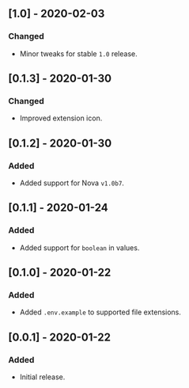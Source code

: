 ## [1.0] - 2020-02-03
### Changed
- Minor tweaks for stable `1.0` release.

## [0.1.3] - 2020-01-30
### Changed
- Improved extension icon.

## [0.1.2] - 2020-01-30
### Added
- Added support for Nova `v1.0b7`.

## [0.1.1] - 2020-01-24
### Added
- Added support for `boolean` in values.

## [0.1.0] - 2020-01-22
### Added
- Added `.env.example` to supported file extensions.

## [0.0.1] - 2020-01-22
### Added
- Initial release.